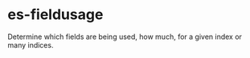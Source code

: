 # es-fieldusage
Determine which fields are being used, how much, for a given index or many indices.
